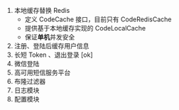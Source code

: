 1. 本地缓存替换 Redis 
   - 定义 CodeCache 接口，目前只有 CodeRedisCache
   - 提供基于本地缓存实现的 CodeLocalCache
   - 保证**单机**并发安全
2. 注册、登陆后缓存用户信息
3. 长短 Token 、退出登录 [ok]
4. 微信登陆
5. 高可用短信服务平台
6. 布隆过滤器
7. 日志模块
8. 配置模块